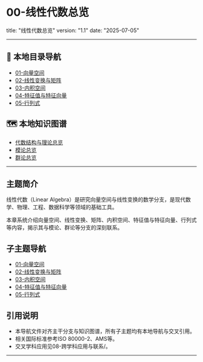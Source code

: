 # 00-线性代数总览

title: "线性代数总览"
version: "1.1"
date: "2025-07-05"

---

## 📁 本地目录导航

- [01-向量空间](./01-向量空间.md)
- [02-线性变换与矩阵](./02-线性变换与矩阵.md)
- [03-内积空间](./03-内积空间.md)
- [04-特征值与特征向量](./04-特征值与特征向量.md)
- [05-行列式](./05-行列式.md)

## 🗺️ 本地知识图谱

- [代数结构与理论总览](../00-代数结构与理论总览.md)
- [模论总览](../05-模论/00-模论总览.md)
- [群论总览](../02-群论/00-群论总览.md)

---

## 主题简介

线性代数（Linear Algebra）是研究向量空间与线性变换的数学分支，是现代数学、物理、工程、数据科学等领域的基础工具。

本章系统介绍向量空间、线性变换、矩阵、内积空间、特征值与特征向量、行列式等内容，揭示其与模论、群论等分支的深刻联系。

## 子主题导航

- [01-向量空间](./01-向量空间.md)
- [02-线性变换与矩阵](./02-线性变换与矩阵.md)
- [03-内积空间](./03-内积空间.md)
- [04-特征值与特征向量](./04-特征值与特征向量.md)
- [05-行列式](./05-行列式.md)

## 引用说明

- 本导航文件对齐主干分支与知识图谱，所有子主题均有本地导航与交叉引用。
- 相关国际标准参考ISO 80000-2、AMS等。
- 交叉学科应用见08-跨学科应用与联系/。

---
